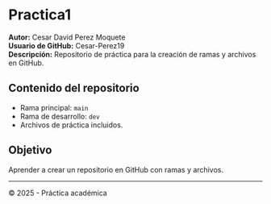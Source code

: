 # Practica1

**Autor:** Cesar David Perez Moquete  
**Usuario de GitHub:** Cesar-Perez19  
**Descripción:** Repositorio de práctica para la creación de ramas y archivos en GitHub.  

## Contenido del repositorio
- Rama principal: `main`
- Rama de desarrollo: `dev`
- Archivos de práctica incluidos.

## Objetivo
Aprender a crear un repositorio en GitHub con ramas y archivos.

---
© 2025 - Práctica académica
